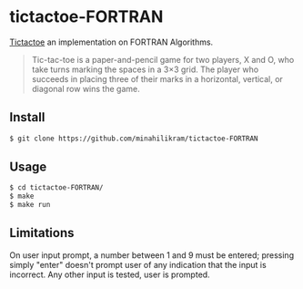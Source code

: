# tictactoe-FORTRAN

[Tictactoe](https://en.wikipedia.org/wiki/Sudoku) an implementation on FORTRAN Algorithms.

> Tic-tac-toe is a paper-and-pencil game for two players, X and O, who take turns marking the spaces in a 3×3 grid. The player who succeeds in placing three of their marks in a horizontal, vertical, or diagonal row wins the game.

## Install

```sh
$ git clone https://github.com/minahilikram/tictactoe-FORTRAN
```

## Usage

```sh
$ cd tictactoe-FORTRAN/
$ make
$ make run
```

## Limitations

On user input prompt, a number between 1 and 9 must be entered; pressing simply "enter" doesn't prompt user of any indication that the input is incorrect. Any other input is tested, user is prompted.
